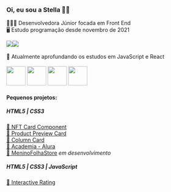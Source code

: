 ### Oi, eu sou a Stella 🙋🏽

👩🏽‍💻 Desenvolvedora Júnior focada em Front End <br>
🖥️ Estudo programação desde novembro de 2021


<a href="[https://www.linkedin.com/in/seu-usuário-linkedln-aqui](https://www.linkedin.com/in/stella-zen-690569197/)" target="_blank"><img src="https://img.shields.io/badge/-LinkedIn-%230077B5?style=for-the-badge&logo=linkedin&logoColor=white" target="_blank"></a><a href="[https://www.instagram.com/stella.mzen/" target="_blank"><img src="https://img.shields.io/badge/-Instagram-%23E4405F?style=for-the-badge&logo=instagram&logoColor=white" target="_blank"></a><br><br>
📖 Atualmente aprofundando os estudos em JavaScript e React <br><br>
<img src="https://cdn.jsdelivr.net/gh/devicons/devicon/icons/html5/html5-original.svg" width="50px" />
<img src="https://cdn.jsdelivr.net/gh/devicons/devicon/icons/css3/css3-original.svg" width="50px" />
<img src="https://cdn.jsdelivr.net/gh/devicons/devicon/icons/javascript/javascript-original.svg" width="50px" />
<img src="https://cdn.jsdelivr.net/gh/devicons/devicon/icons/react/react-original.svg" width="50px" /><br>
#### Pequenos projetos: 
##### HTML5 | CSS3
<a href="https://stellazen.github.io/projetos-e-desafios/nft-card-2/index.html">🔹 NFT Card Component</a><br>
<a href="https://stellazen.github.io/projetos-e-desafios/product-preview-card/index.html#">🔹 Product Preview Card</a><br>
<a href="https://stellazen.github.io/projetos-e-desafios/column-card/index.html">🔹 Column Card</a><br>
<a href="https://stellazen.github.io/projetos/Academia/index.html">🔹 Academia - Alura</a><br>
<a href="https://stellazen.github.io/site-meninoFolha/">🔹 MeninoFolhaStore</a> *em desenvolvimento*<br>
##### HTML5 | CSS3 | JavaScript
<a href="https://stellazen.github.io/projetos-e-desafios/interactive-rating/index.html">🔹 Interactive Rating</a><br>




          
          
          
          
          

<!--
**Stellazen/Stellazen** is a ✨ _special_ ✨ repository because its `README.md` (this file) appears on your GitHub profile.

Here are some ideas to get you started:

- 🔭 I’m currently working on ...
- 🌱 I’m currently learning ...
- 👯 I’m looking to collaborate on ...
- 🤔 I’m looking for help with ...
- 💬 Ask me about ...
- 📫 How to reach me: ...
- 😄 Pronouns: ...
- ⚡ Fun fact: ...
-->
